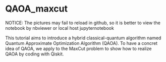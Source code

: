 # QAOA_maxcut

NOTICE: The pictures may fail to reload in github, so it is better to view the notebook by nbviewer or local host jupyternotebook 

This tutorial aims to introduce a hybrid classical-quantum algorithm named Quantum Approximate Optimization Algorithm (QAOA). To have a concret idea of 
QAOA, we apply to the MaxCut problem to show how to realize QAOA by coding with Qiskit. 

